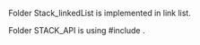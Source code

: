 
Folder Stack_linkedList is implemented in link list. 

Folder STACK_API is using #include<stack> .
